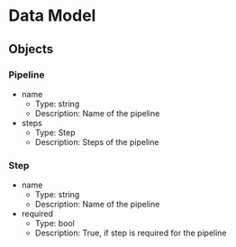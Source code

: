 # Data Model

## Objects

### Pipeline
- name
  - Type: string
  - Description: Name of the pipeline
- steps
  - Type: Step
  - Description: Steps of the pipeline

### Step
- name
  - Type: string
  - Description: Name of the pipeline
- required
  - Type: bool
  - Description: True, if step is required for the pipeline
